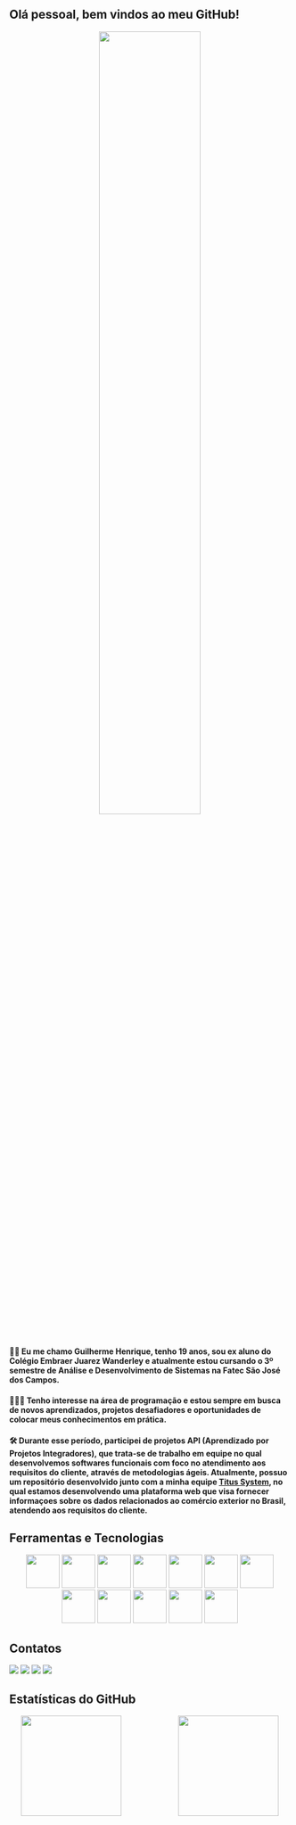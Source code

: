 ## ­Olá pessoal, bem vindos ao meu GitHub!

<p align="center">
<img src="https://github.com/user-attachments/assets/4841904d-0665-413c-9b69-283a63693dd4" style="width:60%"
</p>


#### 👨‍🎓 Eu me chamo Guilherme Henrique, tenho 19 anos, sou ex aluno do Colégio Embraer Juarez Wanderley e atualmente estou cursando o 3º semestre de Análise e Desenvolvimento de Sistemas na Fatec São José dos Campos.

#### 👨🏻‍💻 Tenho interesse na área de programação e estou sempre em busca de novos aprendizados, projetos desafiadores e oportunidades de colocar meus conhecimentos em prática.

#### 🛠️ Durante esse período, participei de projetos API (Aprendizado por Projetos Integradores), que trata-se de trabalho em equipe no qual desenvolvemos softwares funcionais com foco no atendimento aos requisitos do cliente, através de metodologias ágeis. Atualmente, possuo um repositório desenvolvido junto com a minha equipe [Titus System](https://github.com/Titus-System/InsightFlow), no qual estamos desenvolvendo uma plataforma web que visa fornecer informaçoes sobre os dados relacionados ao comércio exterior no Brasil, atendendo aos requisitos do cliente.




## Ferramentas e Tecnologias
<p align="center">
  <img src="https://cdn.jsdelivr.net/gh/devicons/devicon@latest/icons/vscode/vscode-original.svg" width="60" height="60" />
    <img src="https://cdn.jsdelivr.net/gh/devicons/devicon@latest/icons/github/github-original.svg" width="60" height="60" />
  <img src="https://cdn.jsdelivr.net/gh/devicons/devicon@latest/icons/python/python-original.svg" width="60" height="60" />
  <img src="https://cdn.jsdelivr.net/gh/devicons/devicon@latest/icons/html5/html5-original.svg" width="60" height="60" />
  <img src="https://cdn.jsdelivr.net/gh/devicons/devicon@latest/icons/css3/css3-original.svg" width="60" height="60" />
  <img src="https://cdn.jsdelivr.net/gh/devicons/devicon@latest/icons/bootstrap/bootstrap-original.svg" width="60" height="60" />
  <img src="https://cdn.jsdelivr.net/gh/devicons/devicon@latest/icons/mysql/mysql-original.svg" width="60" height="60" />
  <img src="https://cdn.jsdelivr.net/gh/devicons/devicon@latest/icons/git/git-original.svg" width="60" height="60" />
  <img src="https://cdn.jsdelivr.net/gh/devicons/devicon@latest/icons/javascript/javascript-original.svg" width="60" height="60" />
  <img src="https://cdn.jsdelivr.net/gh/devicons/devicon@latest/icons/nodejs/nodejs-original.svg" width="60" height="60" />
  <img src="https://cdn.jsdelivr.net/gh/devicons/devicon@latest/icons/typescript/typescript-original.svg" width="60" height="60" />
  <img src="https://cdn.jsdelivr.net/gh/devicons/devicon@latest/icons/react/react-original.svg" width="60" height="60" />
</p>

## Contatos

<div>
  <a href="https://www.instagram.com/guih_0412/" target="_blank"><img loading="lazy" src="https://img.shields.io/badge/-Instagram-%23E4405F?style=for-the-badge&logo=instagram&logoColor=white" target="_blank"></a>
  <a href="https://www.linkedin.com/in/guilherme-henrique-36b3a0220/" target="_blank"><img loading="lazy" src="https://img.shields.io/badge/-LinkedIn-%230077B5?style=for-the-badge&logo=linkedin&logoColor=white" target="_blank"></a>   
  <a href="mailto:guilhermecassula5@gmail.com"><img loading="lazy" src="https://img.shields.io/badge/Gmail-D14836?style=for-the-badge&logo=gmail&logoColor=white" target="_blank"></a>
     <a href="https://portfolio-dlm7.onrender.com" target="_blank"><img loading="lazy" src="https://img.shields.io/badge/Portf%C3%B3lio-000000?style=for-the-badge&logo=worldcloud&logoColor=white" target="_blank"></a>
</div>

## Estatísticas do GitHub

<div style="display: flex; justify-content: space-around; align-items: center;">
  <a href="https://github.com/Guih0412" target="_blank">
    <img loading="lazy" height="180em" src="https://github-readme-stats.vercel.app/api/top-langs/?username=Guih0412&layout=compact&langs_count=7&theme=dracula" style="margin-right: 30px;" />
  </a>
  <a href="https://github.com/Guih0412" target="_blank">
    <img loading="lazy" height="180em" src="https://github-readme-stats.vercel.app/api?username=Guih0412&show_icons=true&theme=dracula&include_all_commits=true&count_private=true" style="margin-left: 30px;" />
  </a>
</div>

<br>








          
